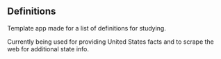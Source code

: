 ## Definitions

Template app made for a list of definitions for studying.

Currently being used for providing United States facts and to scrape the web for additional state info. 
